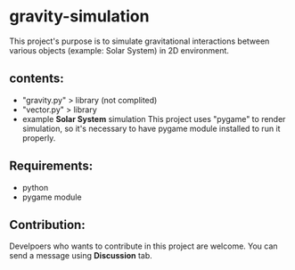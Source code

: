 # gravity-simulation
This project's purpose is to simulate gravitational interactions between various objects (example: Solar System) in 2D environment. 

## contents:
- "gravity.py"  > library (not complited)
- "vector.py"   > library
- example **Solar System** simulation
This project uses "pygame" to render simulation, so it's necessary to have pygame module installed to run it properly.

## Requirements:
- python
- pygame module

## Contribution:
Develpoers who wants to contribute in this project are welcome. You can send a message using **Discussion** tab.
